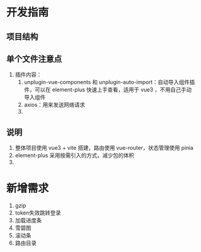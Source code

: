 # 开发指南

## 项目结构

## 单个文件注意点
1. 插件内容：
   1. unplugin-vue-components 和 unplugin-auto-import：自动导入组件插件，可以在 element-plus 快速上手查看，适用于 vue3 ，不用自己手动导入组件
   2. axios：用来发送网络请求
   3. 
   

## 说明
1. 整体项目使用 vue3 + vite 搭建，路由使用 vue-router，状态管理使用 pinia
2. element-plus 采用按需引入的方式，减少包的体积
3. 

# 新增需求
1. gzip
2. token失效跳转登录
3. 加载进度条
4. 雪碧图
5. 滚动条
6. 路由目录
